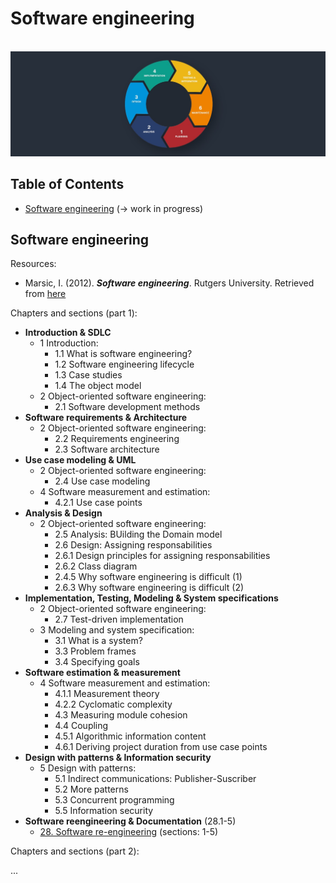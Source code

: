 # Software engineering

<br>![maths image](https://raw.githubusercontent.com/AnselmoGPP/Learn_Computer_Science/master/resources/software_engineering.jpg)

## Table of Contents
+ [Software engineering](#software-engineering) (-> work in progress)

## Software engineering

Resources:

- Marsic, I. (2012). _**Software engineering**_. Rutgers University. Retrieved from [here]()

Chapters and sections (part 1):

- **Introduction & SDLC**
  - 1 Introduction:
    - 1.1 What is software engineering?
    - 1.2 Software engineering lifecycle
    - 1.3 Case studies
    - 1.4 The object model
  - 2 Object-oriented software engineering:
    - 2.1 Software development methods
- **Software requirements & Architecture**
  - 2 Object-oriented software engineering:
    - 2.2 Requirements engineering
    - 2.3 Software architecture
- **Use case modeling & UML**
  - 2 Object-oriented software engineering:
    - 2.4 Use case modeling
  - 4 Software measurement and estimation:
    - 4.2.1 Use case points
- **Analysis & Design**
  - 2 Object-oriented software engineering:
    - 2.5 Analysis: BUilding the Domain model
    - 2.6 Design: Assigning responsabilities
    - 2.6.1 Design principles for assigning responsabilities
    - 2.6.2 Class diagram
    - 2.4.5 Why software engineering is difficult (1)
    - 2.6.3 Why software engineering is difficult (2)
- **Implementation, Testing, Modeling & System specifications**
  - 2 Object-oriented software engineering:
    - 2.7 Test-driven implementation
  - 3 Modeling and system specification:
    - 3.1 What is a system?
    - 3.3 Problem frames
    - 3.4 Specifying goals
- **Software estimation & measurement**
  - 4 Software measurement and estimation:
    - 4.1.1 Measurement theory
    - 4.2.2 Cyclomatic complexity
    - 4.3 Measuring module cohesion
    - 4.4 Coupling
    - 4.5.1 Algorithmic information content
    - 4.6.1 Deriving project duration from use case points
- **Design with patterns & Information security**
  - 5 Design with patterns:
    - 5.1 Indirect communications: Publisher-Suscriber
    - 5.2 More patterns
    - 5.3 Concurrent programming
    - 5.5 Information security
- **Software reengineering & Documentation** (28.1-5)
  - [28. Software re-engineering](https://www.google.com/url?sa=t&rct=j&q=&esrc=s&source=web&cd=&cad=rja&uact=8&ved=2ahUKEwjZ9Jjt8qCEAxXfRKQEHbE0A4QQFnoECBEQAQ&url=https%3A%2F%2Fifs.host.cs.st-andrews.ac.uk%2FResources%2FNotes%2FEvolution%2FSWReeng.pdf&usg=AOvVaw0dOnECX8amflB9L3ybE3ov&opi=89978449) (sections: 1-5)

Chapters and sections (part 2):

...
